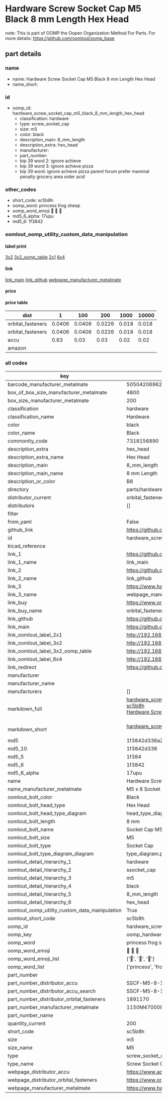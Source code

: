 # Hardware Screw Socket Cap M5 Black 8 mm Length Hex Head  

note: This is part of OOMP the Oopen Organization Method For Parts. For more details: https://github.com/oomlout/oomp_base

##  part details
  







### name
* name: Hardware Screw Socket Cap M5 Black 8 mm Length Hex Head
* name_short: 
### id
* oomp_id: hardware_screw_socket_cap_m5_black_8_mm_length_hex_head
  * classification: hardware
  * type: screw_socket_cap
  * size: m5
  * color: black
  * description_main: 8_mm_length
  * description_extra: hex_head
  * manufacturer: 
  * part_number: 
  * bip 39 word 2: ignore achieve
  * bip 39 word 3: ignore achieve pizza
  * bip 39 word: ignore achieve pizza parent forum prefer mammal penalty grocery area order acid

### other_codes
* short_code: sc5b8h
* oomp_word: princess frog sheep
* oomp_word_emoji :princess: :frog: :sheep:
* md5_6_alpha: 17upu
* md5_6: 1f3842






### oomlout_oomp_utility_custom_data_manipulation
#### label print
[3x2](http://192.168.1.245:1112/?label=oomp%2017upu)
[3x2_oomp_table](http://192.168.1.108:1112/?label=oomp%2017upu)
[2x1](http://192.168.1.242:1112/?label=oomp%2017upu)
[6x4](http://192.168.1.55:1112/?label=oomp%2017upu)    

#### link

[link_main](https://github.com/oomlout/oomlout_oomp_version_1_messy/tree/main/parts/hardware_screw_socket_cap_m5_black_8_mm_length_hex_head) [link_github](https://github.com/oomlout/oomlout_oomp_version_1_messy/tree/main/parts/hardware_screw_socket_cap_m5_black_8_mm_length_hex_head) [webpage_manufacturer_metalmate](https://www.harclob2b.com/m5-x-8-socket-cap-screw-gr12-9-self-colour-din-912-1150m470008)                            

#### price

#### price table
| dist | 1 | 100 | 200 | 1000 | 10000 |
|------|---|-----|-----|------|-------|
| orbital_fasteners | 0.0406 | 0.0406 | 0.0226 | 0.018 | 0.018 |
| orbital_fasteners | 0.0406 | 0.0406 | 0.0226 | 0.018 | 0.018 | 
| accu | 0.63 | 0.03 | 0.03 | 0.02 | 0.02 | 
| amazon |  |  |  |  |  | 















### all codes 
| key | value |  
| --- | --- |  
| barcode_manufacturer_metalmate | 5050420696265 |  
| box_of_box_size_manufacturer_metalmate | 4800 |  
| box_size_manufacturer_metalmate | 200 |  
| classification | hardware |  
| classification_name | Hardware |  
| color | black |  
| color_name | Black |  
| commonity_code | 7318156890 |  
| description_extra | hex_head |  
| description_extra_name | Hex Head |  
| description_main | 8_mm_length |  
| description_main_name | 8 mm Length |  
| description_or_color | B8 |  
| directory | parts/hardware_screw_socket_cap_m5_black_8_mm_length_hex_head |  
| distributor_current | orbital_fasteners |  
| distributors | [] |  
| filter |  |  
| from_yaml | False |  
| github_link | https://github.com/oomlout/oomlout_oomp_part_src/tree/main/parts/hardware_screw_socket_cap_m5_black_8_mm_length_hex_head |  
| id | hardware_screw_socket_cap_m5_black_8_mm_length_hex_head |  
| kicad_reference |  |  
| link_1 | https://github.com/oomlout/oomlout_oomp_version_1_messy/tree/main/parts/hardware_screw_socket_cap_m5_black_8_mm_length_hex_head |  
| link_1_name | link_main |  
| link_2 | https://github.com/oomlout/oomlout_oomp_version_1_messy/tree/main/parts/hardware_screw_socket_cap_m5_black_8_mm_length_hex_head |  
| link_2_name | link_github |  
| link_3 | https://www.harclob2b.com/m5-x-8-socket-cap-screw-gr12-9-self-colour-din-912-1150m470008 |  
| link_3_name | webpage_manufacturer_metalmate |  
| link_buy | https://www.orbitalfasteners.co.uk/products/m5-x-8-socket-cap-screw-high-tensile-grade-12-9-self-colour |  
| link_buy_name | orbital_fasteners |  
| link_github | https://github.com/oomlout/oomlout_oomp_version_1_messy/tree/main/parts/hardware_screw_socket_cap_m5_black_8_mm_length_hex_head |  
| link_main | https://github.com/oomlout/oomlout_oomp_version_1_messy/tree/main/parts/hardware_screw_socket_cap_m5_black_8_mm_length_hex_head |  
| link_oomlout_label_2x1 | http://192.168.1.242:1112/?label=oomp%2017upu |  
| link_oomlout_label_3x2 | http://192.168.1.245:1112/?label=oomp%2017upu |  
| link_oomlout_label_3x2_oomp_table | http://192.168.1.108:1112/?label=oomp%2017upu |  
| link_oomlout_label_6x4 | http://192.168.1.55:1112/?label=oomp%2017upu |  
| link_redirect | https://github.com/oomlout/oomlout_oomp_version_1_messy/tree/main/parts/hardware_screw_socket_cap_m5_black_8_mm_length_hex_head |  
| manufacturer |  |  
| manufacturer_name |  |  
| manufacturers | [] |  
| markdown_full | [hardware_screw_socket_cap_m5_black_8_mm_length_hex_head](none)<br>[sc5b8h](none)<br>[Hardware Screw Socket Cap M5 Black 8 Mm Length Hex Head](none)<br><br> |  
| markdown_short | [hardware_screw_socket_cap_m5_black_8_mm_length_hex_head](none)<br><br> |  
| md5 | 1f3842d336a290d6a72dda034b407386 |  
| md5_10 | 1f3842d336 |  
| md5_5 | 1f384 |  
| md5_6 | 1f3842 |  
| md5_6_alpha | 17upu |  
| name | Hardware Screw Socket Cap M5 Black 8 mm Length Hex Head |  
| name_manufacturer_metalmate | M5 x 8 Socket Cap Screw Gr12.9 Self Colour DIN 912 150 |  
| oomlout_bolt_color | Black |  
| oomlout_bolt_head_type | Hex Head |  
| oomlout_bolt_head_type_diagram | head_type_diagram.png |  
| oomlout_bolt_length | 8 mm |  
| oomlout_bolt_name | Socket Cap M5X8 mm Black (Hex Head) |  
| oomlout_bolt_size | M5 |  
| oomlout_bolt_type | Socket Cap |  
| oomlout_bolt_type_diagram_diagram | type_diagram.png |  
| oomlout_detail_hierarchy_1 | hardware |  
| oomlout_detail_hierarchy_2 | ssocket_cap |  
| oomlout_detail_hierarchy_3 | m5 |  
| oomlout_detail_hierarchy_4 | black |  
| oomlout_detail_hierarchy_5 | 8_mm_length |  
| oomlout_detail_hierarchy_6 | hex_head |  
| oomlout_oomp_utility_custom_data_manipulation | True |  
| oomlout_short_code | sc5b8h |  
| oomp_id | hardware_screw_socket_cap_m5_black_8_mm_length_hex_head |  
| oomp_key | oomp_hardware_screw_socket_cap_m5_black_8_mm_length_hex_head |  
| oomp_word | princess frog sheep |  
| oomp_word_emoji | :princess: :frog: :sheep: |  
| oomp_word_emoji_list | [':princess:', ':frog:', ':sheep:'] |  
| oomp_word_list | ['princess', 'frog', 'sheep'] |  
| part_number |  |  
| part_number_distributor_accu | SSCF-M5-8-12.9 |  
| part_number_distributor_accu_search | SSCF-M5-8-12.9+-zinc |  
| part_number_distributor_orbital_fasteners | 1891170 |  
| part_number_manufacturer_metalmate | 1150M470008 |  
| part_number_name |  |  
| quantity_current | 200 |  
| short_code | sc5b8h |  
| size | m5 |  
| size_name | M5 |  
| type | screw_socket_cap |  
| type_name | Screw Socket Cap |  
| webpage_distributor_accu | https://www.accu.co.uk/metric-cap-head-screws/386629-SSCF-M5-8-12-9 |  
| webpage_distributor_orbital_fasteners | https://www.orbitalfasteners.co.uk/products/m5-x-8-socket-cap-screw-high-tensile-grade-12-9-self-colour |  
| webpage_manufacturer_metalmate | https://www.harclob2b.com/m5-x-8-socket-cap-screw-gr12-9-self-colour-din-912-1150m470008 |  
